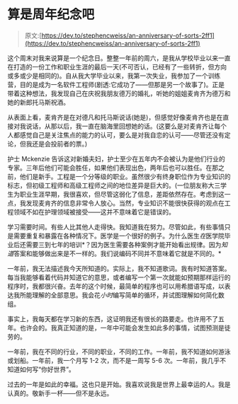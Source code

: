 # 算是周年纪念吧

> 原文:[https://dev.to/stephencweiss/an-anniversary-of-sorts-2ff1](https://dev.to/stephencweiss/an-anniversary-of-sorts-2ff1)

这个周末对我来说算是一个纪念日。整整一年前的周六，是我从学校毕业以来一直在打造的一份工作和职业生涯的最后一天(不可否认，已经有了一些转折，但方向或多或少是相同的)。自从我大学毕业以来，我第一次失业，我参加了一个训练营，目的是成为一名软件工程师(剧透:它成功了——但那是另一个故事了)。正是带着这种想法，我发现自己在庆祝我朋友德万的婚礼，听她的姐姐麦肯齐为德万和她的新郎托马斯祝酒。

从表面上看，麦肯齐是在对德凡和托马斯说话(她是)，但感觉好像麦肯齐也是在直接对我说话，从那以后，我一直在脑海里回想她的话。(这要么是对麦肯齐让每个人都感觉自己是关注焦点的能力的认可，要么是对我自恋的认可——尽管还没有定论，但我还是会投前者的票。)

护士 Mckenzie 告诉这对新婚夫妇，护士至少在五年内不会被认为是他们行业的专家。三年后他们可能会胜任，如果他们表现出色，两年后也可以胜任。在那之前，他们是新手。工程是一个分等级的职业。虽然很少有终身职位作为专业知识的标志，但初级工程师和高级工程师之间的地位差异是巨大的。(一位朋友称大三学生为职业生涯早期，我很喜欢，但尽管这弱化了信息，差距依然存在。考虑到这一点，我发现麦肯齐的信息非常令人放心。当然，专业知识不能很快获得的观点在工程领域不如在护理领域被接受——这并不意味着它是错误的。

学习需要时间。有些人比其他人走得快。我知道我在努力。尽管如此，有些事情只是需要重复和暴露在各种情况下。医学是一个很好的例子。为什么医生*在*医学院毕业后还需要三到七年的培训*？因为医生需要各种案例才能开始看出规律。因为*知道*答案和能够做出来是不一样的。我们说编码不同并不意味着它就是不同的。*

一年前，我无法描述我今天所知道的。实际上，我不知道歌词。我有时知道答案。每当我能够看着代码并知道它的意思，或者编写一个第一次就能如预期那样运行的程序时，我都很兴奋。去年的这个时候，最简单的程序也可以用希腊语写成，以表达我所能理解的全部意思。我会花*小时*编写简单的循环，并试图理解如何简化数组。

事实上，我每天都在学习新的东西，这证明我还有很长的路要走。也许用不了五年。也许会的。我真正知道的是，一年中可能会发生如此多的事情，试图预测是徒劳的。

一年前，我在不同的行业，不同的职业，不同的工作。一年前，我不知道如何游泳或划船。一年前，我一个月写 1-2 次，而不是一周写 5-6 次。一年前，我几乎不知道如何写“你好世界”。

过去的一年是如此的幸福。这也只是开始。我喜欢说我是世界上最幸运的人。我是认真的。敬新手一杯——但不是永远。